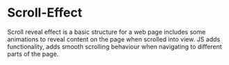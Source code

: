 # Scroll-Effect
Scroll reveal effect is a basic structure for a web page includes some animations to reveal content on the page when scrolled into view. JS adds functionality, adds smooth scrolling behaviour when navigating to different parts of the page.
